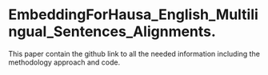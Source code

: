 # EmbeddingForHausa_English_Multilingual_Sentences_Alignments.
This paper contain the github link to all the needed information including the methodology approach and code.
